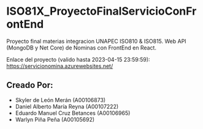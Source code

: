 # ISO81X_ProyectoFinalServicioConFrontEnd
Proyecto final materias integracion UNAPEC ISO810 &amp; ISO815. Web API (MongoDB y Net Core) de Nominas con FrontEnd en React.

Enlace del proyecto (valido hasta 2023-04-15 23:59:59):  
https://servicionomina.azurewebsites.net/

## Creado Por:
- Skyler de León Merán (A00106873)
- Daniel Alberto María Reyna (A00107222)
- Eduardo Manuel Cruz Betances (A00106965)
- Warlyn Piña Peña (A00105692)
